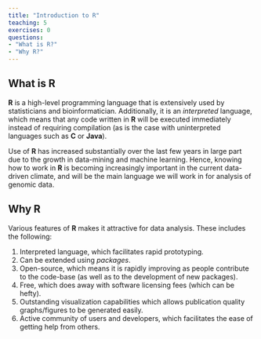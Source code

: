 ```yaml
---
title: "Introduction to R"
teaching: 5
exercises: 0
questions:
- "What is R?"
- "Why R?" 
---
```

## What is R 
**R** is a high-level programming language that is extensively used by statisticians and bioinformatician. Additionally, it is an *interpreted* language, which means that any code written in **R** will be executed immediately instead of requiring compilation (as is the case with uninterpreted languages such as **C** or **Java**). 

Use of **R** has increased substantially over the last few years in large part due to the growth in data-mining and machine learning. Hence, knowing how to work in **R** is becoming increasingly important in the current data-driven climate, and will be the main language we will work in for analysis of genomic data. 

## Why R
Various features of **R** makes it attractive for data analysis. These includes the following:
1. Interpreted language, which facilitates rapid prototyping. 
2. Can be extended using *packages*.
3. Open-source, which means it is rapidly improving as people contribute to the code-base (as well as to the development of new packages).
4. Free, which does away with software licensing fees (which can be hefty). 
5. Outstanding visualization capabilities which allows publication quality graphs/figures to be generated easily. 
6. Active community of users and developers, which facilitates the ease of getting help from others. 


